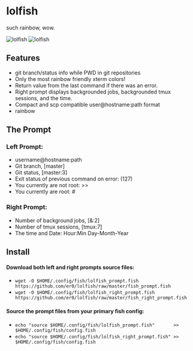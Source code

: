 # lolfish

such rainbow, wow.

![lolfish][screenshot1]
![lolfish][screenshot2]


## Features

  * git branch/status info while PWD in git repositories
  * Only the most rainbow friendly xterm colors!
  * Return value from the last command if there was an error.
  * Right prompt displays backgrounded jobs, backgrounded tmux sessions, and the time.
  * Compact and scp compatible user@hostname:path format
  * rainbow


## The Prompt

### Left Prompt:
  * username@hostname:path
  * Git branch, [master]
  * Git status, [master:3]
  * Exit status of previous command on error: (127)
  * You currently are not root: >>
  * You currently are root: #

### Right Prompt:
  * Number of background jobs, [&:2]
  * Number of tmux sessions, [tmux:7]
  * The time and Date: Hour:Min Day-Month-Year


## Install

#### Download both left and right prompts source files:
  * `wget -O $HOME/.config/fish/lolfish_prompt.fish       https://github.com/er0/lolfish/raw/master/fish_prompt.fish`
  * `wget -O $HOME/.config/fish/lolfish_right_prompt.fish https://github.com/er0/lolfish/raw/master/fish_right_prompt.fish`

#### Source the prompt files from your primary fish config:
  * `echo "source $HOME/.config/fish/lolfish_prompt.fish"       >> $HOME/.config/fish/config.fish`
  * `echo "source $HOME/.config/fish/lolfish_right_prompt.fish" >> $HOME/.config/fish/config.fish`

[screenshot1]: http://i.imgur.com/InJELf3.png
[screenshot2]: http://i.imgur.com/v6aI9AB.png
